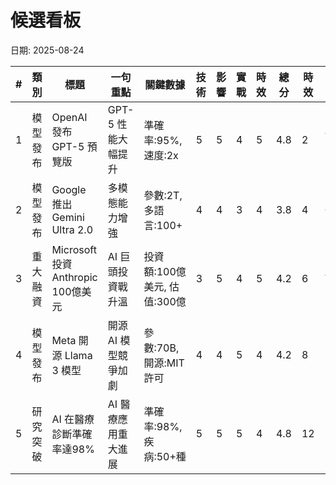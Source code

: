 # 候選看板
日期: 2025-08-24

| # | 類別 | 標題 | 一句重點 | 關鍵數據 | 技術 | 影響 | 實戰 | 時效 | 總分 | 時效 | 來源 | URL | ClusterID |
|---|---|---|---|---|---|---|---|---|---|---|---|---|---|
| 1 | 模型發布 | OpenAI 發布 GPT-5 預覽版 | GPT-5 性能大幅提升 | 準確率:95%, 速度:2x | 5 | 5 | 4 | 5 | 4.8 | 2 | OpenAI Blog | https://openai.com/blog/gpt-5 | cluster_1 |
| 2 | 模型發布 | Google 推出 Gemini Ultra 2.0 | 多模態能力增強 | 參數:2T, 多語言:100+ | 4 | 4 | 3 | 4 | 3.8 | 4 | Google AI | https://ai.google/gemini | cluster_2 |
| 3 | 重大融資 | Microsoft 投資 Anthropic 100億美元 | AI 巨頭投資戰升溫 | 投資額:100億美元, 估值:300億 | 3 | 5 | 4 | 5 | 4.2 | 6 | TechCrunch | https://techcrunch.com/microsoft-anthropic | cluster_3 |
| 4 | 模型發布 | Meta 開源 Llama 3 模型 | 開源 AI 模型競爭加劇 | 參數:70B, 開源:MIT許可 | 4 | 4 | 5 | 4 | 4.2 | 8 | Meta AI | https://ai.meta.com/llama3 | cluster_4 |
| 5 | 研究突破 | AI 在醫療診斷準確率達98% | AI 醫療應用重大進展 | 準確率:98%, 疾病:50+種 | 5 | 5 | 5 | 4 | 4.8 | 12 | Nature | https://nature.com/ai-medical | cluster_5 |